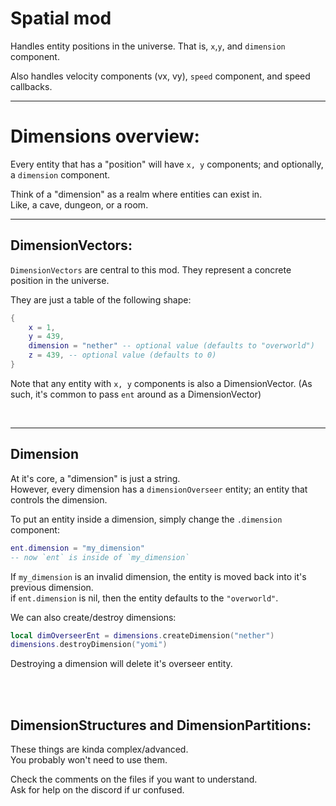 

# Spatial mod

Handles entity positions in the universe.
That is, `x`,`y`, and `dimension` component.

Also handles velocity components (vx, vy), `speed` component, 
and speed callbacks.

---


# Dimensions overview:

Every entity that has a "position" will have `x, y` components;
and optionally, a `dimension` component.

Think of a "dimension" as a realm where entities can exist in.<br/>
Like, a cave, dungeon, or a room.

---

## DimensionVectors:
`DimensionVectors` are central to this mod.
They represent a concrete position in the universe.

They are just a table of the following shape:
```lua
{
    x = 1,
    y = 439,
    dimension = "nether" -- optional value (defaults to "overworld")
    z = 439, -- optional value (defaults to 0)
}
```
Note that any entity with `x, y` components is also a DimensionVector.
(As such, it's common to pass `ent` around as a DimensionVector)

<br/>

---

## Dimension
At it's core, a "dimension" is just a string.  
However, every dimension has a `dimensionOverseer` entity;
an entity that controls the dimension.

To put an entity inside a dimension, simply change the `.dimension` component:
```lua
ent.dimension = "my_dimension"
-- now `ent` is inside of `my_dimension`
```
If `my_dimension` is an invalid dimension, the entity is moved back into it's previous dimension.  
if `ent.dimension` is nil, then the entity defaults to the `"overworld"`.

We can also create/destroy dimensions:
```lua
local dimOverseerEnt = dimensions.createDimension("nether")
dimensions.destroyDimension("yomi")
```
Destroying a dimension will delete it's overseer entity.



<br/>
<br/>


## DimensionStructures and DimensionPartitions:

These things are kinda complex/advanced.  
You probably won't need to use them.

Check the comments on the files if you want to understand.   
Ask for help on the discord if ur confused.



